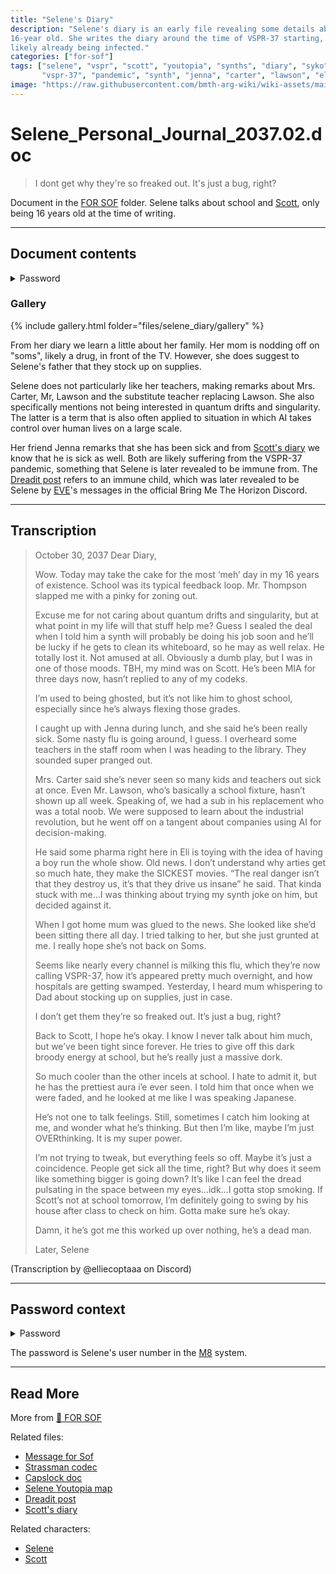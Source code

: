```yaml
---
title: "Selene's Diary"
description: "Selene's diary is an early file revealing some details about her life as a 
16-year old. She writes the diary around the time of VSPR-37 starting, with some in her environment 
likely already being infected."
categories: ["for-sof"]
tags: ["selene", "vspr", "scott", "youtopia", "synths", "diary", "syko", "soms", "for sof", 
       "vspr-37", "pandemic", "synth", "jenna", "carter", "lawson", "eli", "pharma"]
image: "https://raw.githubusercontent.com/bmth-arg-wiki/wiki-assets/main/files/selene_diary/gallery/selene_diary1.jpg"
---
```


# Selene_Personal_Journal_2037.02.doc

> I dont get why they're so freaked out. It's just a bug, right?

Document in the [FOR SOF](../for-sof) folder. Selene talks about school and [Scott](scott_personal_journal), only 
being 16 years old at the time of writing.

***

## Document contents

<details class="password">
  <summary>Password</summary>

0003
</details>

### Gallery

{% include gallery.html folder="files/selene_diary/gallery" %}

From her diary we learn a little about her family. Her mom is nodding off on "soms", likely a drug, 
in front of the TV. However, she does suggest to Selene's father that they stock up on supplies. 

Selene does not particularly like her teachers, making remarks about Mrs. Carter, Mr, Lawson and the 
substitute teacher replacing Lawson.
She also specifically mentions not being interested in quantum drifts and singularity.
The latter is a term that is also often applied to situation in which AI takes control over human lives 
on a large scale.

Her friend Jenna remarks that she has been sick and from [Scott's diary](scott_personal_journal) we 
know that he is sick as well.
Both are likely suffering from the VSPR-37 pandemic, something that Selene is later revealed to be immune from. 
The [Dreadit post](dreadit) refers to an immune child,
which was later revealed to be Selene by [EVE](../characters/eve)'s messages in the official Bring Me The Horizon 
Discord.

***

## Transcription

> October 30, 2037
> Dear Diary,
>
> Wow. Today may take the cake for the most ‘meh’ day in my 16 years of existence. School was its typical feedback loop. Mr. Thompson slapped me with a pinky for zoning out.
>
> Excuse me for not caring about quantum drifts and singularity, but at what point in my life will that stuff help me? Guess I sealed the deal when I told him a synth will probably be doing his job soon and he’ll be lucky if he gets to clean its whiteboard, so he may as well relax. He totally lost it. Not amused at all.
> Obviously a dumb play, but I was in one of those moods. TBH, my mind was on Scott. He’s been MIA for three days now, hasn’t replied to any of my codeks.
>
> I’m used to being ghosted, but it’s not like him to ghost school, especially since he’s always flexing those grades.
>
> I caught up with Jenna during lunch, and she said he’s been really sick. Some nasty flu is going around, I guess. I overheard some teachers in the staff room when I was heading to the library. They sounded super pranged out.
>
> Mrs. Carter said she’s never seen so many kids and teachers out sick at once. Even Mr. Lawson, who’s basically a school fixture, hasn’t shown up all week.
Speaking of, we had a sub in his replacement who was a total noob. We were supposed to learn about the industrial revolution, but he went off on a tangent about companies using AI for decision-making.
>
> He said some pharma right here in Eli is toying with the idea of having a boy run the whole show. Old news. I don’t understand why arties get so much hate, they make the SICKEST movies. “The real danger isn’t that they destroy us, it’s that they drive us insane” he said.
That kinda stuck with me…I was thinking about trying my synth joke on him, but decided against it.
>
> When I got home mum was glued to the news. She looked like she’d been sitting there all day. I tried talking to her, but she just grunted at me. I really hope she’s not back on Soms.
>
> Seems like nearly every channel is milking this flu, which they’re now calling VSPR-37, how it’s appeared pretty much overnight, and how hospitals are getting swamped. Yesterday, I heard mum whispering to Dad about stocking up on supplies, just in case.
>
> I don’t get them they’re so freaked out. It’s just a bug, right?
>
> Back to Scott, I hope he’s okay. I know I never talk about him much, but we’ve been tight since forever. He tries to give off this dark broody energy at school, but he’s really just a massive dork.
>
> So much cooler than the other incels at school. I hate to admit it, but he has the prettiest aura i’e ever seen. I told him that once when we were faded, and he looked at me like I was speaking Japanese.
>
> He’s not one to talk feelings. Still, sometimes I catch him looking at me, and wonder what he’s thinking. But then I’m like, maybe I’m just OVERthinking. It is my super power.
>
> I’m not trying to tweak, but everything feels so off. Maybe it’s just a coincidence. People get sick all the time, right? But why does it seem like something bigger is going down? It’s like I can feel the dread pulsating in the space between my eyes…idk…I gotta stop smoking.
> If Scott’s not at school tomorrow, I’m definitely going to swing by his house after class to check on him. Gotta make sure he’s okay.
>
> Damn, it he’s got me this worked up over nothing, he’s a dead man.
>
> Later,
> Selene

(Transcription by @elliecoptaaa on Discord)

***

## Password context

<details class="password">
  <summary>Password</summary>

0003
</details>

The password is Selene's user number in the [M8](../m8) system.

***

## Read More

More from [📁 FOR SOF](../for-sof)

Related files:

- [Message for Sof](msgforsof)
- [Strassman codec](strassmancodec)
- [Capslock doc](capslock_doc)
- [Selene Youtopia map](selenes_map)
- [Dreadit post](dreadit)
- [Scott's diary](scott_personal_journal)

Related characters:

- [Selene](../characters/selene)
- [Scott](../characters/syko)
